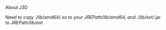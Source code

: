 About J3D

Need to copy ./lib/amd64/*.so to your JREPath/lib/amd64, and ./lib/ext/*.jar to JREPath/lib/ext